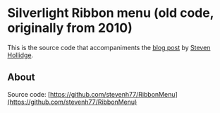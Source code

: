 # Silverlight Ribbon menu (old code, originally from 2010)

This is the source code that accompaniments the [blog post](http://stevenhollidge.blogspot.co.uk/2011/06/ribbon-control-in-silverlight.html) by [Steven Hollidge](http://stevenhollidge.com).


## About

Source code:  [https://github.com/stevenh77/RibbonMenu](https://github.com/stevenh77/RibbonMenu)